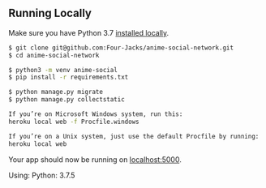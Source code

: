 ## Running Locally

Make sure you have Python 3.7 [installed locally](http://install.python-guide.org).

```sh
$ git clone git@github.com:Four-Jacks/anime-social-network.git
$ cd anime-social-network

$ python3 -m venv anime-social
$ pip install -r requirements.txt

$ python manage.py migrate
$ python manage.py collectstatic

If you’re on Microsoft Windows system, run this:
heroku local web -f Procfile.windows

If you’re on a Unix system, just use the default Procfile by running:
heroku local web
```

Your app should now be running on [localhost:5000](http://localhost:5000/).

Using: Python: 3.7.5
